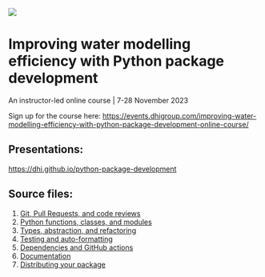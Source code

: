 ![](https://www.theacademybydhi.com/-/media/shared%20content/global/global%20repository/logos/the%20academy%20by%20dhi/the_academy_logo_pos_rgb_nomargin.png?h=61&la=en&w=216)

# Improving water modelling efficiency with Python package development

An instructor-led online course | 7-28 November 2023

Sign up for the course here: <https://events.dhigroup.com/improving-water-modelling-efficiency-with-python-package-development-online-course/>


## Presentations:

<https://dhi.github.io/python-package-development>

## Source files:

1. [Git, Pull Requests, and code reviews](01_version_control.qmd)
2. [Python functions, classes, and modules](02_function_classes.qmd)
3. [Types, abstraction, and refactoring](03_types_protocols.qmd)
4. [Testing and auto-formatting](04_testing.qmd)
5. [Dependencies and GitHub actions](05_dependecies_ci.qmd)
6. [Documentation](06_documentation.qmd)
7. [Distributing your package](07_packaging.qmd)    

